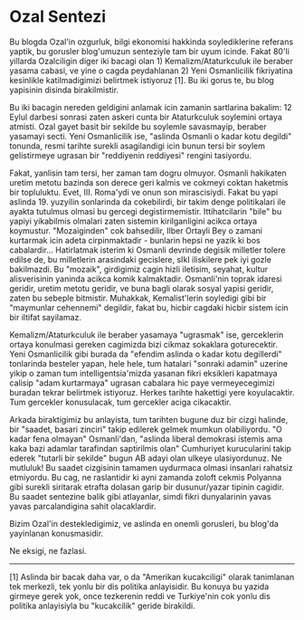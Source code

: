 # Ozal Sentezi

Bu blogda Ozal'in ozgurluk, bilgi ekonomisi hakkinda soylediklerine referans yaptik, bu gorusler blog'umuzun senteziyle tam bir uyum icinde. Fakat 80'li yillarda Ozalciligin diger iki bacagi olan 1) Kemalizm/Ataturkculuk ile beraber yasama cabasi, ve yine o cagda peydahlanan 2) Yeni Osmanlicilik fikriyatina kesinlikle katilmadigimizi belirtmek istiyoruz [1]. Bu iki gorus te, bu blog yapisinin disinda birakilmistir.

Bu iki bacagin nereden geldigini anlamak icin zamanin sartlarina bakalim: 12 Eylul darbesi sonrasi zaten askeri cunta bir Ataturkculuk soylemini ortaya atmisti. Ozal gayet basit bir sekilde bu soylemle savasmayip, beraber yasamayi secti. Yeni Osmanlicilik ise, "aslinda Osmanli o kadar kotu degildi" tonunda, resmi tarihte surekli asagilandigi icin bunun tersi bir soylem gelistirmeye ugrasan bir "reddiyenin reddiyesi" rengini tasiyordu.

Fakat, yanlisin tam tersi, her zaman tam dogru olmuyor. Osmanli hakikaten uretim metotu bazinda son derece geri kalmis ve cokmeyi coktan haketmis bir topluluktu. Evet, III. Roma'ydi ve onun son mirascisiydi. Fakat bu yapi aslinda 19. yuzyilin sonlarinda da cokebilirdi, bir takim denge politikalari ile ayakta tutulmus olmasi bu gercegi degistirmemistir. Ittihatcilarin "bile" bu yapiyi yikabilmis olmalari zaten sistemin kirilganligini acikca ortaya koymustur. "Mozaiginden" cok bahsedilir, Ilber Ortayli Bey o zamani kurtarmak icin adeta cirpinmaktadir - bunlarin hepsi ne yazik ki bos cabalardir... Hatirlatmak isterim ki Osmanli devrinde degisik milletler tolere edilse de, bu milletlerin arasindaki gecislere, sIkI iliskilere pek iyi gozle bakilmazdi. Bu "mozaik", girdigimiz cagin hizli iletisim, seyahat, kultur alisverisinin yaninda acikca komik kalmaktadir. Osmanli'nin toprak idaresi geridir, uretim metotu geridir, ve buna bagli olarak sosyal yapisi geridir, zaten bu sebeple bitmistir. Muhakkak, Kemalist'lerin soyledigi gibi bir "maymunlar cehennemi" degildir, fakat bu, hicbir cagdaki hicbir sistem icin bir iltifat sayilamaz.

Kemalizm/Ataturkculuk ile beraber yasamaya "ugrasmak" ise, gerceklerin ortaya konulmasi gereken cagimizda bizi cikmaz sokaklara goturecektir. Yeni Osmanlicilik gibi burada da "efendim aslinda o kadar kotu degillerdi" tonlarinda besteler yapan, hele hele, tum hatalari "sonraki adamin" uzerine yikip o zaman tum intelligentsia'mizda yasanan fikri eksikleri kapatmaya calisip "adam kurtarmaya" ugrasan cabalara hic paye vermeyecegimizi buradan tekrar belirtmek istiyoruz. Herkes tarihte hakettigi yere koyulacaktir. Tum gercekler konusulacak, tum gercekler aciga cikacaktir.

Arkada biraktigimiz bu anlayista, tum tarihten bugune duz bir cizgi halinde, bir "saadet, basari zinciri" takip edilerek gelmek mumkun olabiliyordu. "O kadar fena olmayan" Osmanli'dan, "aslinda liberal demokrasi istemis ama kaka bazi adamlar tarafindan saptirilmis olan" Cumhuriyet kurucularini takip ederek "tutarli bir sekilde" bugun AB adayi olan ulkeye ulasiyordunuz. Ne mutluluk! Bu saadet cizgisinin tamamen uydurmaca olmasi insanlari rahatsiz etmiyordu. Bu cag, ne raslantidir ki ayni zamanda zoloft cekmis Polyanna gibi surekli siritarak etrafta dolasan garip bir dusunur/yazar tipinin cagidir. Bu saadet sentezine balik gibi atlayanlar, simdi fikri dunyalarinin yavas yavas parcalandigina sahit olacaklardir.

Bizim Ozal'in destekledigimiz, ve aslinda en onemli gorusleri, bu blog'da yayinlanan konusmasidir.

Ne eksigi, ne fazlasi.

---

[1] Aslinda bir bacak daha var, o da "Amerikan kucakciligi" olarak tanimlanan tek merkezli, tek yonlu bir dis politika anlayisidir. Bu konuya bu yazida girmeye gerek yok, once tezkerenin reddi ve Turkiye'nin cok yonlu dis politika anlayisiyla bu "kucakcilik" geride birakildi.
